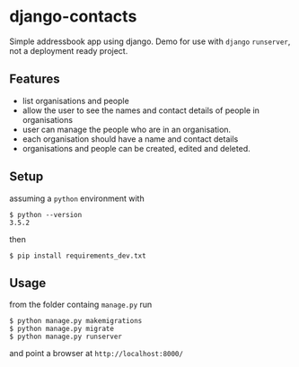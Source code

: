 # django-contacts
Simple addressbook app using django.
Demo for use with `django` `runserver`,
not a deployment ready project.

## Features

- list organisations and people
- allow the user to see the names and contact details of people in organisations
- user can manage the people who are in an organisation.
- each organisation should have a name and contact details
- organisations and people can be created, edited and deleted.

## Setup
assuming a `python` environment
with

```shell
$ python --version
3.5.2
```
then

```shell
$ pip install requirements_dev.txt
```
## Usage
from the folder containg `manage.py` run

```shell
$ python manage.py makemigrations
$ python manage.py migrate
$ python manage.py runserver
```
and point a browser at `http://localhost:8000/`
